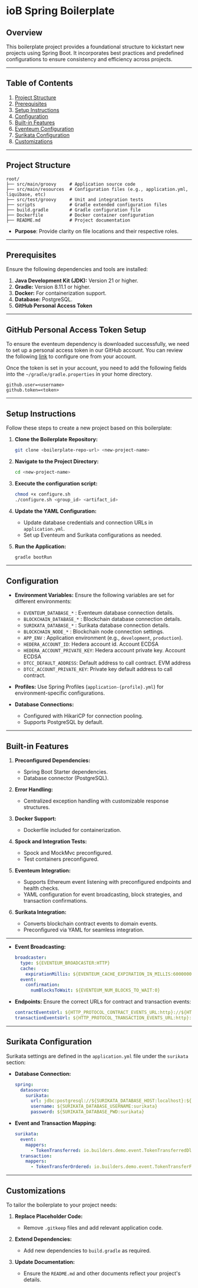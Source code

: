 # ioB Spring Boilerplate

## Overview

This boilerplate project provides a foundational structure to kickstart new projects using Spring Boot. It incorporates
best practices and predefined configurations to ensure consistency and efficiency across projects.

---

## Table of Contents

1. [Project Structure](#project-structure)
2. [Prerequisites](#prerequisites)
3. [Setup Instructions](#setup-instructions)
4. [Configuration](#configuration)
5. [Built-in Features](#built-in-features)
6. [Eventeum Configuration](#eventeum-configuration)
7. [Surikata Configuration](#surikata-configuration)
8. [Customizations](#customizations)

---

## Project Structure

```
root/
├── src/main/groovy     # Application source code
├── src/main/resources  # Configuration files (e.g., application.yml, liquibase, etc)
├── src/test/groovy     # Unit and integration tests
├── scripts             # Gradle extended configuration files
├── build.gradle        # Gradle configuration file
├── Dockerfile          # Docker container configuration
├── README.md           # Project documentation
```

- **Purpose**: Provide clarity on file locations and their respective roles.

---

## Prerequisites

Ensure the following dependencies and tools are installed:

1. **Java Development Kit (JDK):** Version 21 or higher.
2. **Gradle:** Version 8.11.1 or higher.
3. **Docker:** For containerization support.
4. **Database:** PostgreSQL.
5. **GitHub Personal Access Token**

---

## GitHub Personal Access Token Setup

To ensure the eventeum dependency is downloaded successfully, we need to set up a personal access token in our GitHub
account. You can review the
following [link](https://docs.github.com/en/authentication/keeping-your-account-and-data-secure/managing-your-personal-access-tokens)
to configure one from your account.

Once the token is set in your account, you need to add the following fields into the `~/gradle/gradle.properties` in
your home directory.

```text
github.user=<username>
github.token=<token>
```

---

## Setup Instructions

Follow these steps to create a new project based on this boilerplate:

1. **Clone the Boilerplate Repository:**
   ```bash
   git clone <boilerplate-repo-url> <new-project-name>
   ```

2. **Navigate to the Project Directory:**
   ```bash
   cd <new-project-name>
   ```

3. **Execute the configuration script:**
   ```bash
   chmod +x configure.sh
   ./configure.sh <group_id> <artifact_id>
   ```

4. **Update the YAML Configuration:**
    - Update database credentials and connection URLs in `application.yml`.
    - Set up Eventeum and Surikata configurations as needed.

5. **Run the Application:**
   ```bash
   gradle bootRun
   ```

---

## Configuration

- **Environment Variables:** Ensure the following variables are set for different environments:
    - `EVENTEUM_DATABASE_*` : Eventeum database connection details.
    - `BLOCKCHAIN_DATABASE_*` : Blockchain database connection details.
    - `SURIKATA_DATABASE_*` : Surikata database connection details.
    - `BLOCKCHAIN_NODE_*` : Blockchain node connection settings.
    - `APP_ENV` : Application environment (e.g., `development`, `production`).
    - `HEDERA_ACCOUNT_ID`: Hedera account id. Account ECDSA
    - `HEDERA_ACCOUNT_PRIVATE_KEY`: Hedera account private key. Account ECDSA
    - `DTCC_DEFAULT_ADDRESS`: Default address to call contract. EVM address
    - `DTCC_ACCOUNT_PRIVATE_KEY`: Private key default address to call contract.

- **Profiles:** Use Spring Profiles (`application-{profile}.yml`) for environment-specific configurations.

- **Database Connections:**
    - Configured with HikariCP for connection pooling.
    - Supports PostgreSQL by default.

---

## Built-in Features

1. **Preconfigured Dependencies:**
    - Spring Boot Starter dependencies.
    - Database connector (PostgreSQL).

2. **Error Handling:**
    - Centralized exception handling with customizable response structures.

3. **Docker Support:**
    - Dockerfile included for containerization.

4. **Spock and Integration Tests:**
    - Spock and MockMvc preconfigured.
    - Test containers preconfigured.

5. **Eventeum Integration:**
    - Supports Ethereum event listening with preconfigured endpoints and health checks.
    - YAML configuration for event broadcasting, block strategies, and transaction confirmations.

6. **Surikata Integration:**
    - Converts blockchain contract events to domain events.
    - Preconfigured via YAML for seamless integration.

---

- **Event Broadcasting:**
  ```yaml
  broadcaster:
    type: ${EVENTEUM_BROADCASTER:HTTP}
    cache:
      expirationMillis: ${EVENTEUM_CACHE_EXPIRATION_IN_MILLIS:6000000}
    event:
      confirmation:
        numBlocksToWait: ${EVENTEUM_NUM_BLOCKS_TO_WAIT:0}
  ```

- **Endpoints:** Ensure the correct URLs for contract and transaction events:
  ```yaml
  contractEventsUrl: ${HTTP_PROTOCOL_CONTRACT_EVENTS_URL:http}://${HTTP_PROTOCOL_CONTRACT_EVENTS_HOST:localhost}:${HTTP_PROTOCOL_CONTRACT_EVENTS_PORT:8080}/api/v1/surikata/contract-events
  transactionEventsUrl: ${HTTP_PROTOCOL_TRANSACTION_EVENTS_URL:http}://${HTTP_PROTOCOL_TRANSACTION_EVENTS_HOST:localhost}:${HTTP_PROTOCOL_TRANSACTION_EVENTS_PORT:8080}/api/v1/surikata/transactions
  ```

---

## Surikata Configuration

Surikata settings are defined in the `application.yml` file under the `surikata` section:

- **Database Connection:**
  ```yaml
  spring:
    datasource:
      surikata:
        url: jdbc:postgresql://${SURIKATA_DATABASE_HOST:localhost}:${SURIKATA_DATABASE_PORT:5432}/${SURIKATA_DATABASE_DB:surikata}
        username: ${SURIKATA_DATABASE_USERNAME:surikata}
        password: ${SURIKATA_DATABASE_PWD:surikata}
  ```

- **Event and Transaction Mapping:**
  ```yaml
  surikata:
    event:
      mappers:
        - TokenTransferred: io.builders.demo.event.TokenTransferredDltEvent
    transaction:
      mappers:
        - TokenTransferOrdered: io.builders.demo.event.TokenTransferFailedDltEvent
  ```

---

## Customizations

To tailor the boilerplate to your project needs:

1. **Replace Placeholder Code:**
    - Remove `.gitkeep` files and add relevant application code.

2. **Extend Dependencies:**
    - Add new dependencies to `build.gradle` as required.

3. **Update Documentation:**
    - Ensure the `README.md` and other documents reflect your project's details.
